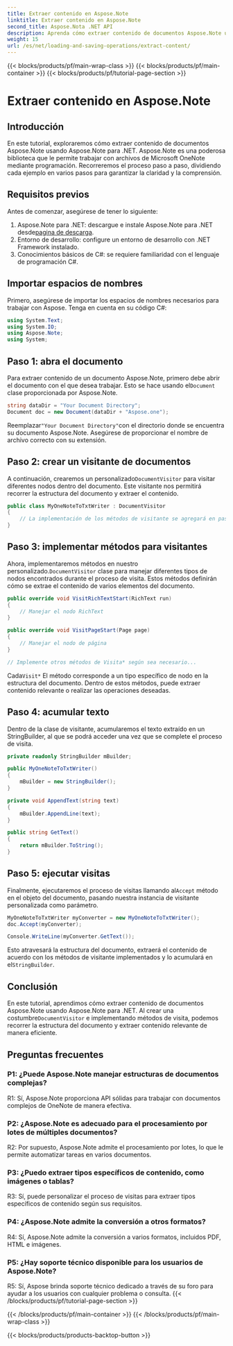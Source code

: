 ```yaml
---
title: Extraer contenido en Aspose.Note
linktitle: Extraer contenido en Aspose.Note
second_title: Aspose.Nota .NET API
description: Aprenda cómo extraer contenido de documentos Aspose.Note usando Aspose.Note para .NET. Este completo tutorial le guiará a través del proceso paso a paso.
weight: 15
url: /es/net/loading-and-saving-operations/extract-content/
---
```


{{< blocks/products/pf/main-wrap-class >}}
{{< blocks/products/pf/main-container >}}
{{< blocks/products/pf/tutorial-page-section >}}

# Extraer contenido en Aspose.Note

## Introducción

En este tutorial, exploraremos cómo extraer contenido de documentos Aspose.Note usando Aspose.Note para .NET. Aspose.Note es una poderosa biblioteca que le permite trabajar con archivos de Microsoft OneNote mediante programación. Recorreremos el proceso paso a paso, dividiendo cada ejemplo en varios pasos para garantizar la claridad y la comprensión.

## Requisitos previos

Antes de comenzar, asegúrese de tener lo siguiente:

1.  Aspose.Note para .NET: descargue e instale Aspose.Note para .NET desde[pagina de descarga](https://releases.aspose.com/note/net/).
2. Entorno de desarrollo: configure un entorno de desarrollo con .NET Framework instalado.
3. Conocimientos básicos de C#: se requiere familiaridad con el lenguaje de programación C#.

## Importar espacios de nombres

Primero, asegúrese de importar los espacios de nombres necesarios para trabajar con Aspose. Tenga en cuenta en su código C#:

```csharp
using System.Text;
using System.IO;
using Aspose.Note;
using System;
```

## Paso 1: abra el documento

 Para extraer contenido de un documento Aspose.Note, primero debe abrir el documento con el que desea trabajar. Esto se hace usando el`Document` clase proporcionada por Aspose.Note.

```csharp
string dataDir = "Your Document Directory";
Document doc = new Document(dataDir + "Aspose.one");
```

 Reemplazar`"Your Document Directory"`con el directorio donde se encuentra su documento Aspose.Note. Asegúrese de proporcionar el nombre de archivo correcto con su extensión.

## Paso 2: crear un visitante de documentos

 A continuación, crearemos un personalizado`DocumentVisitor` para visitar diferentes nodos dentro del documento. Este visitante nos permitirá recorrer la estructura del documento y extraer el contenido.

```csharp
public class MyOneNoteToTxtWriter : DocumentVisitor
{
    // La implementación de los métodos de visitante se agregará en pasos posteriores.
}
```

## Paso 3: implementar métodos para visitantes

 Ahora, implementaremos métodos en nuestro personalizado.`DocumentVisitor` clase para manejar diferentes tipos de nodos encontrados durante el proceso de visita. Estos métodos definirán cómo se extrae el contenido de varios elementos del documento.

```csharp
public override void VisitRichTextStart(RichText run)
{
    // Manejar el nodo RichText
}

public override void VisitPageStart(Page page)
{
    // Manejar el nodo de página
}

// Implemente otros métodos de Visita* según sea necesario...
```

 Cada`Visit*` El método corresponde a un tipo específico de nodo en la estructura del documento. Dentro de estos métodos, puede extraer contenido relevante o realizar las operaciones deseadas.

## Paso 4: acumular texto

Dentro de la clase de visitante, acumularemos el texto extraído en un StringBuilder, al que se podrá acceder una vez que se complete el proceso de visita.

```csharp
private readonly StringBuilder mBuilder;

public MyOneNoteToTxtWriter()
{
    mBuilder = new StringBuilder();
}

private void AppendText(string text)
{
    mBuilder.AppendLine(text);
}

public string GetText()
{
    return mBuilder.ToString();
}
```

## Paso 5: ejecutar visitas

 Finalmente, ejecutaremos el proceso de visitas llamando al`Accept` método en el objeto del documento, pasando nuestra instancia de visitante personalizada como parámetro.

```csharp
MyOneNoteToTxtWriter myConverter = new MyOneNoteToTxtWriter();
doc.Accept(myConverter);

Console.WriteLine(myConverter.GetText());
```

 Esto atravesará la estructura del documento, extraerá el contenido de acuerdo con los métodos de visitante implementados y lo acumulará en el`StringBuilder`.

## Conclusión

 En este tutorial, aprendimos cómo extraer contenido de documentos Aspose.Note usando Aspose.Note para .NET. Al crear una costumbre`DocumentVisitor` e implementando métodos de visita, podemos recorrer la estructura del documento y extraer contenido relevante de manera eficiente.

## Preguntas frecuentes

### P1: ¿Puede Aspose.Note manejar estructuras de documentos complejas?

R1: Sí, Aspose.Note proporciona API sólidas para trabajar con documentos complejos de OneNote de manera efectiva.

### P2: ¿Aspose.Note es adecuado para el procesamiento por lotes de múltiples documentos?

R2: Por supuesto, Aspose.Note admite el procesamiento por lotes, lo que le permite automatizar tareas en varios documentos.

### P3: ¿Puedo extraer tipos específicos de contenido, como imágenes o tablas?

R3: Sí, puede personalizar el proceso de visitas para extraer tipos específicos de contenido según sus requisitos.

### P4: ¿Aspose.Note admite la conversión a otros formatos?

R4: Sí, Aspose.Note admite la conversión a varios formatos, incluidos PDF, HTML e imágenes.

### P5: ¿Hay soporte técnico disponible para los usuarios de Aspose.Note?

R5: Sí, Aspose brinda soporte técnico dedicado a través de su foro para ayudar a los usuarios con cualquier problema o consulta.
{{< /blocks/products/pf/tutorial-page-section >}}

{{< /blocks/products/pf/main-container >}}
{{< /blocks/products/pf/main-wrap-class >}}

{{< blocks/products/products-backtop-button >}}

